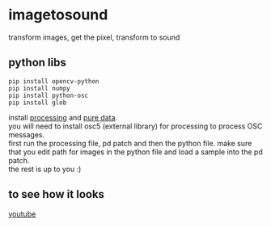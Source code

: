 # imagetosound
transform images, get the pixel, transform to sound
## python libs
```shell
pip install opencv-python
pip install numpy
pip install python-osc
pip install glob
```
install [processing](https://processing.org/) and [pure data](https://puredata.info/downloads). \
you will need to install osc5 (external library) for processing to process OSC messages. \
first run the processing file, pd patch and then the python file. 
make sure that you edit path for images in the python file and load a sample into the pd patch. \
the rest is up to you :)

## to see how it looks
[youtube](https://www.youtube.com/watch?v=1TGCDIPU9M4)
